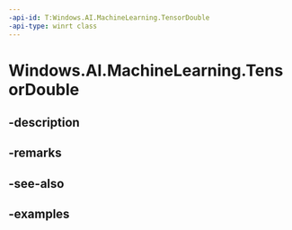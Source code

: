 ```yaml
---
-api-id: T:Windows.AI.MachineLearning.TensorDouble
-api-type: winrt class
---
```


<!-- Class syntax.
public class TensorDouble : ILearningModelFeatureValue, ITensor
-->

# Windows.AI.MachineLearning.TensorDouble

## -description

## -remarks

## -see-also

## -examples

